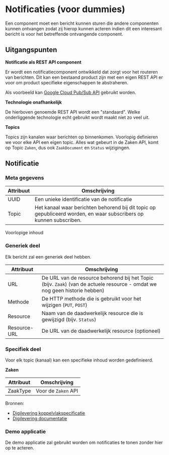 # Notificaties (voor dummies)

Een component moet een bericht kunnen sturen die andere componenten kunnen ontvangen zodat zij hierop kunnen acteren indien dit een interesant bericht is voor het betreffende ontvangende component.

## Uitgangspunten

**Notificatie als REST API component**

Er wordt een notificatiecomponent ontwikkeld dat zorgt voor het routeren van
berichten. Dit kan een bestaand product zijn met een eigen REST API er voor om 
product specifieke eigenschappen te abstraheren.

Als voorbeeld kan [Google Cloud Pub/Sub API](https://cloud.google.com/pubsub/docs/reference/rest/)
gebruikt worden.

**Technologie onafhankelijk**

De hierboven genoemde REST API wordt een "standaard". Welke onderliggende
technologie echt gebruikt wordt maakt niet zo veel uit.

**Topics**

Topics zijn kanalen waar berichten op binnenkomen. Voorlopig definieren we voor
elke API een eigen topic. Alles wat gebeurt in de Zaken API, komt op Topic `Zaken`, dus ook
`ZaakDocument` en `Status` wijzigingen.


## Notificatie

### Meta gegevens

Attribuut | Omschrijving
--- | ---
UUID | Een unieke identificatie van de notificatie
Topic | Het kanaal waar berichten behorend bij dit topic op gepubliceerd worden, en waar subscribers op kunnen subscriben.

Voorlopige inhoud

### Generiek deel

Elk bericht zal een generiek deel hebben.

Attribuut | Omschrijving
--- | ---
URL | De URL van de resource behorend bij het Topic (bijv. `Zaak`) (van de actuele resource - omdat we nog geen historie hebben)
Methode | De HTTP methode die is gebruikt voor het wijzigen (`PUT`, `POST`)
Resource | Naam van de daadwerkelijk resource die is gewijzigd (bijv. `Status`)
Resource-URL | De URL van de daadwerkelijk resource (optioneel)

### Specifiek deel

Voor elk topic (kanaal) kan een specifieke inhoud worden gedefinieerd.

**Zaken**

Attribuut | Omschrijving
--- | ---
ZaakType | Voor de `Zaken` API

Bronnen:

* [Digilevering koppelvlakspecificatie](https://www.logius.nl/sites/default/files/public/bestanden/diensten/DigiLevering/Koppelvlakspecificatie.pdf)
* [Digilevering documentatie](https://www.logius.nl/diensten/digilevering/documentatie)

### Demo applicatie

De demo applicatie zal gebruikt worden om notificaties te tonen zonder hier op te acteren.



